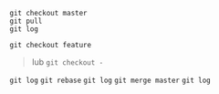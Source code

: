 
	git checkout master 
	git pull
	git log

`git checkout feature`
> lub 
`git checkout -`

`git log`
`git rebase`
`git log`
`git merge master`
`git log`

